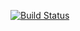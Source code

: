 [![Build Status](https://app.travis-ci.com/charlesnoamlael/Django3.svg?branch=master)](https://app.travis-ci.com/charlesnoamlael/Django3)